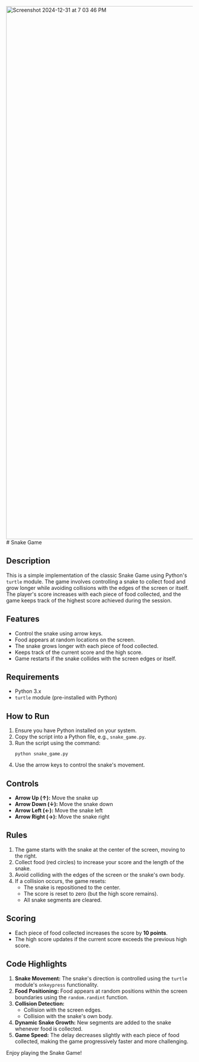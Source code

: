 <img width="1440" alt="Screenshot 2024-12-31 at 7 03 46 PM" src="https://github.com/user-attachments/assets/939073cd-e164-450b-86fa-888db8457711" />
# Snake Game

## Description
This is a simple implementation of the classic Snake Game using Python's `turtle` module. The game involves controlling a snake to collect food and grow longer while avoiding collisions with the edges of the screen or itself. The player's score increases with each piece of food collected, and the game keeps track of the highest score achieved during the session.

## Features
- Control the snake using arrow keys.
- Food appears at random locations on the screen.
- The snake grows longer with each piece of food collected.
- Keeps track of the current score and the high score.
- Game restarts if the snake collides with the screen edges or itself.

## Requirements
- Python 3.x
- `turtle` module (pre-installed with Python)

## How to Run
1. Ensure you have Python installed on your system.
2. Copy the script into a Python file, e.g., `snake_game.py`.
3. Run the script using the command:
   ```
   python snake_game.py
   ```
4. Use the arrow keys to control the snake's movement.

## Controls
- **Arrow Up (↑):** Move the snake up
- **Arrow Down (↓):** Move the snake down
- **Arrow Left (←):** Move the snake left
- **Arrow Right (→):** Move the snake right

## Rules
1. The game starts with the snake at the center of the screen, moving to the right.
2. Collect food (red circles) to increase your score and the length of the snake.
3. Avoid colliding with the edges of the screen or the snake's own body.
4. If a collision occurs, the game resets:
   - The snake is repositioned to the center.
   - The score is reset to zero (but the high score remains).
   - All snake segments are cleared.

## Scoring
- Each piece of food collected increases the score by **10 points**.
- The high score updates if the current score exceeds the previous high score.

## Code Highlights
1. **Snake Movement:** The snake's direction is controlled using the `turtle` module's `onkeypress` functionality.
2. **Food Positioning:** Food appears at random positions within the screen boundaries using the `random.randint` function.
3. **Collision Detection:**
   - Collision with the screen edges.
   - Collision with the snake's own body.
4. **Dynamic Snake Growth:** New segments are added to the snake whenever food is collected.
5. **Game Speed:** The delay decreases slightly with each piece of food collected, making the game progressively faster and more challenging.



Enjoy playing the Snake Game!


